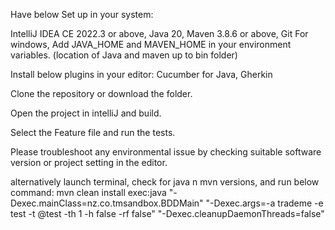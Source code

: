 Have below Set up in your system:

IntelliJ IDEA CE 2022.3 or above, Java 20, Maven 3.8.6 or above, Git
For windows, Add JAVA_HOME and MAVEN_HOME in your environment variables. (location of Java and maven up to bin folder)

Install below plugins in your editor:
Cucumber for Java, Gherkin

Clone the repository or download the folder.

Open the project in intelliJ and build. 

Select the Feature file and run the tests.

Please troubleshoot any environmental issue by checking suitable software version or project setting in the editor.

alternatively launch terminal, check for java n mvn versions, and run below command: 
mvn clean install exec:java "-Dexec.mainClass=nz.co.tmsandbox.BDDMain" "-Dexec.args=-a trademe -e test -t @test -th 1 -h false -rf false" "-Dexec.cleanupDaemonThreads=false"

